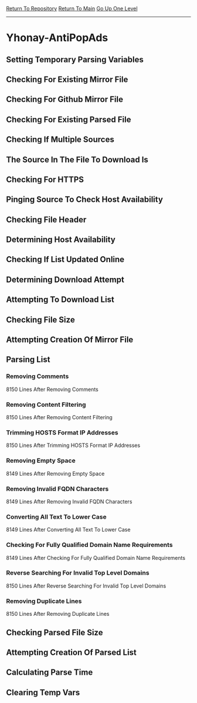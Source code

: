 [Return To Repository](https://github.com/deathbybandaid/piholeparser/)
[Return To Main](https://github.com/deathbybandaid/piholeparser/blob/master/RecentRunLogs/Mainlog.md)
[Go Up One Level](https://github.com/deathbybandaid/piholeparser/blob/master/RecentRunLogs/TopLevelScripts/30-Processing-External-Blacklists.md)
____________________________________
# Yhonay-AntiPopAds
## Setting Temporary Parsing Variables
## Checking For Existing Mirror File
## Checking For Github Mirror File
## Checking For Existing Parsed File
## Checking If Multiple Sources
## The Source In The File To Download Is
## Checking For HTTPS
## Pinging Source To Check Host Availability
## Checking File Header
## Determining Host Availability
## Checking If List Updated Online
## Determining Download Attempt
## Attempting To Download List
## Checking File Size
## Attempting Creation Of Mirror File
## Parsing List
### Removing Comments
8150 Lines After Removing Comments
### Removing Content Filtering
8150 Lines After Removing Content Filtering
### Trimming HOSTS Format IP Addresses
8150 Lines After Trimming HOSTS Format IP Addresses
### Removing Empty Space
8149 Lines After Removing Empty Space
### Removing Invalid FQDN Characters
8149 Lines After Removing Invalid FQDN Characters
### Converting All Text To Lower Case
8149 Lines After Converting All Text To Lower Case
### Checking For Fully Qualified Domain Name Requirements
8149 Lines After Checking For Fully Qualified Domain Name Requirements
### Reverse Searching For Invalid Top Level Domains
8150 Lines After Reverse Searching For Invalid Top Level Domains
### Removing Duplicate Lines
8150 Lines After Removing Duplicate Lines
## Checking Parsed File Size
## Attempting Creation Of Parsed List
## Calculating Parse Time
## Clearing Temp Vars
